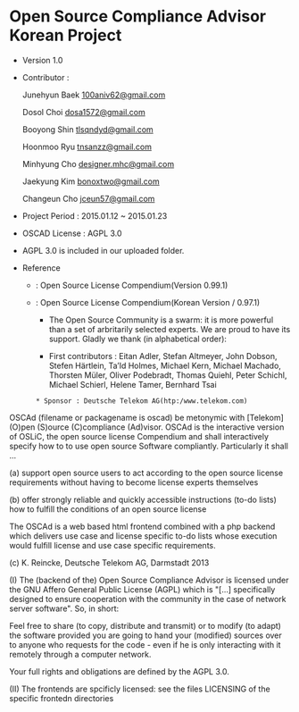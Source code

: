 # Open Source Compliance Advisor Korean Project

* Version 1.0

* Contributor :

  Junehyun Baek <100aniv62@gmail.com> 

  Dosol Choi    <dosa1572@gmail.com> 

  Booyong Shin  <tlsqndyd@gmail.com> 

  Hoonmoo Ryu   <tnsanzz@gmail.com> 

  Minhyung Cho  <designer.mhc@gmail.com> 

  Jaekyung Kim  <bonoxtwo@gmail.com> 

  Changeun Cho  <jceun57@gmail.com> 

* Project Period : 2015.01.12 ~ 2015.01.23

* OSCAD License : AGPL 3.0

* AGPL 3.0 is included in our uploaded folder. 

* Reference 

  - : Open Source License Compendium(Version 0.99.1)

  - : Open Source License Compendium(Korean Version / 0.97.1)

	   * The Open Source Community is a swarm: it is more powerful
		 than a set of arbritarily selected experts. We are proud to have its
		 support. Gladly we thank (in alphabetical order):

  
       * First contributors : 	Eitan Adler,
								Stefan Altmeyer,
								John Dobson,
								Stefen Härtlein,
								Ta’Id Holmes,
								Michael Kern,
								Michael Machado,
								Thorsten Müler,
								Oliver Podebradt,
								Thomas Quiehl,
								Peter Schichl,
								Michael Schierl,
								Helene Tamer,
								Bernhard Tsai
		
		* Sponsor : Deutsche Telekom AG(htp:/www.telekom.com)


<Orginal>	
	
OSCAd (filename or packagename is oscad) be metonymic with [Telekom]
(O)pen (S)ource (C)compliance (Ad)visor. OSCAd is the interactive version
of OSLiC, the open source license Compendium and shall interactively specify
how to to use open source Software compliantly. Particularly it shall ...

(a) support open source users to act according to the open source license
requirements without having to become license experts themselves

(b) offer strongly reliable and quickly accessible instructions (to-do lists)
how to fulfill the conditions of an open source license

The OSCAd is a web based html frontend combined with a php backend which
delivers use case and license specific to-do lists whose execution would
fulfill license and use case specific requirements.

(c) K. Reincke, Deutsche Telekom AG, Darmstadt 2013

(I) The (backend of the) Open Source Compliance Advisor is licensed under the 
GNU Affero General Public License (AGPL) which is "[...] specifically 
designed to ensure cooperation with the community in the case of 
network server software". So, in short:

Feel free to share (to copy, distribute and transmit) or to modify (to adapt) 
the software provided you are going to hand your (modified) sources over to 
anyone who requests for the code - even if he is only interacting with it 
remotely through a computer network.

Your full rights and obligations are defined by the AGPL 3.0.

(II) The frontends are spcificly licensed: see the files LICENSING of
the specific frontedn directories
